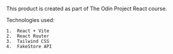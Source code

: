 This product is created as part of The Odin Project React course.

Technologies used:

    1.	React + Vite
    2.	React Router
    3.	Tailwind CSS
    4.	FakeStore API
